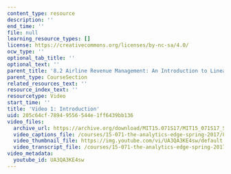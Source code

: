 ```yaml
---
content_type: resource
description: ''
end_time: ''
file: null
learning_resource_types: []
license: https://creativecommons.org/licenses/by-nc-sa/4.0/
ocw_type: ''
optional_tab_title: ''
optional_text: ''
parent_title: '8.2 Airline Revenue Management: An Introduction to Linear Optimization '
parent_type: CourseSection
related_resources_text: ''
resource_index_text: ''
resourcetype: Video
start_time: ''
title: 'Video 1: Introduction'
uid: 205c64cf-7894-9556-544e-1ff6439bb136
video_files:
  archive_url: https://archive.org/download/MIT15.071S17/MIT15_071S17_Session_8.2.01_300k.mp4
  video_captions_file: /courses/15-071-the-analytics-edge-spring-2017/8bb13542fddc5ebc801807137c67b03c_UA3QA3KE4sw.vtt
  video_thumbnail_file: https://img.youtube.com/vi/UA3QA3KE4sw/default.jpg
  video_transcript_file: /courses/15-071-the-analytics-edge-spring-2017/b4dfd605fe0aba1bfcaa4e09ec59d300_UA3QA3KE4sw.pdf
video_metadata:
  youtube_id: UA3QA3KE4sw
---
```

